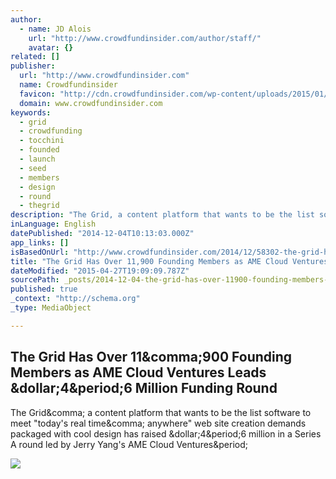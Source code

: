 ```yaml
---
author:
  - name: JD Alois
    url: "http://www.crowdfundinsider.com/author/staff/"
    avatar: {}
related: []
publisher:
  url: "http://www.crowdfundinsider.com"
  name: Crowdfundinsider
  favicon: "http://cdn.crowdfundinsider.com/wp-content/uploads/2015/01/Crowdfund-Insider-Logo-54b72a2fv1_site_icon-32x32.png"
  domain: www.crowdfundinsider.com
keywords:
  - grid
  - crowdfunding
  - tocchini
  - founded
  - launch
  - seed
  - members
  - design
  - round
  - thegrid
description: "The Grid, a content platform that wants to be the list software to meet \"today's real time, anywhere\" web site creation demands packaged with cool design has raised $4.6 million in a Series A round led by Jerry Yang's AME Cloud Ventures."
inLanguage: English
datePublished: "2014-12-04T10:13:03.000Z"
app_links: []
isBasedOnUrl: "http://www.crowdfundinsider.com/2014/12/58302-the-grid-has-over-11900-founding-members-as-ame-cloud-ventures-leads-4-6-million-funding-round/"
title: "The Grid Has Over 11,900 Founding Members as AME Cloud Ventures Leads $4.6 Million Funding Round"
dateModified: "2015-04-27T19:09:09.787Z"
sourcePath: _posts/2014-12-04-the-grid-has-over-11900-founding-members-as-ame-cloud-ventu.md
published: true
_context: "http://schema.org"
_type: MediaObject

---
```

<article style=""><h1>The Grid Has Over 11&amp;comma;900 Founding Members as AME Cloud Ventures Leads &amp;dollar;4&amp;period;6 Million Funding Round</h1><p>The Grid&amp;comma; a content platform that wants to be the list software to meet "today's real time&amp;comma; anywhere" web site creation demands packaged with cool design has raised &amp;dollar;4&amp;period;6 million in a Series A round led by Jerry Yang's AME Cloud Ventures&amp;period;</p><img src="http://cdn.crowdfundinsider.com/wp-content/uploads/2014/10/Astros-the-Grid-600x403.png" /></article>